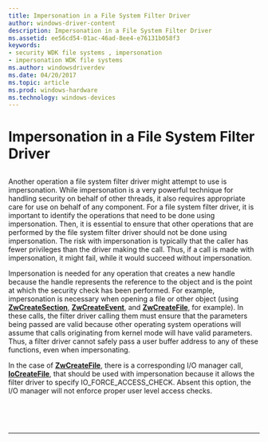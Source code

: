 ```yaml
---
title: Impersonation in a File System Filter Driver
author: windows-driver-content
description: Impersonation in a File System Filter Driver
ms.assetid: ee56cd54-01ac-46ad-8ee4-e76131b058f3
keywords:
- security WDK file systems , impersonation
- impersonation WDK file systems
ms.author: windowsdriverdev
ms.date: 04/20/2017
ms.topic: article
ms.prod: windows-hardware
ms.technology: windows-devices
---
```


# Impersonation in a File System Filter Driver


## <span id="ddk_impersonation_in_a_file_system_filter_driver_if"></span><span id="DDK_IMPERSONATION_IN_A_FILE_SYSTEM_FILTER_DRIVER_IF"></span>


Another operation a file system filter driver might attempt to use is impersonation. While impersonation is a very powerful technique for handling security on behalf of other threads, it also requires appropriate care for use on behalf of any component. For a file system filter driver, it is important to identify the operations that need to be done using impersonation. Then, it is essential to ensure that other operations that are performed by the file system filter driver should not be done using impersonation. The risk with impersonation is typically that the caller has fewer privileges than the driver making the call. Thus, if a call is made with impersonation, it might fail, while it would succeed without impersonation.

Impersonation is needed for any operation that creates a new handle because the handle represents the reference to the object and is the point at which the security check has been performed. For example, impersonation is necessary when opening a file or other object (using [**ZwCreateSection**](https://msdn.microsoft.com/library/windows/hardware/ff566428), [**ZwCreateEvent**](https://msdn.microsoft.com/library/windows/hardware/ff566423), and [**ZwCreateFile**](https://msdn.microsoft.com/library/windows/hardware/ff566424), for example). In these calls, the filter driver calling them must ensure that the parameters being passed are valid because other operating system operations will assume that calls originating from kernel mode will have valid parameters. Thus, a filter driver cannot safely pass a user buffer address to any of these functions, even when impersonating.

In the case of [**ZwCreateFile**](https://msdn.microsoft.com/library/windows/hardware/ff566424), there is a corresponding I/O manager call, [**IoCreateFile**](https://msdn.microsoft.com/library/windows/hardware/ff548418), that should be used with impersonation because it allows the filter driver to specify IO\_FORCE\_ACCESS\_CHECK. Absent this option, the I/O manager will not enforce proper user level access checks.

 

 


--------------------


